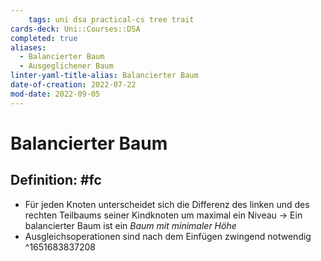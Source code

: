 ```yaml
---
	tags: uni dsa practical-cs tree trait
cards-deck: Uni::Courses::DSA
completed: true
aliases:
  - Balancierter Baum
  - Ausgeglichener Baum
linter-yaml-title-alias: Balancierter Baum
date-of-creation: 2022-07-22
mod-date: 2022-09-05
---
```


# Balancierter Baum

## Definition: #fc
- Für jeden Knoten unterscheidet sich die Differenz des linken und des rechten Teilbaums seiner Kindknoten um maximal ein Niveau
	→ Ein balancierter Baum ist ein *Baum mit minimaler Höhe*
- Ausgleichsoperationen sind nach dem Einfügen zwingend notwendig
^1651683837208

